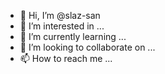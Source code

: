 - 👋 Hi, I’m @slaz-san
- 👀 I’m interested in ...
- 🌱 I’m currently learning ...
- 💞️ I’m looking to collaborate on ...
- 📫 How to reach me ...

<!---
slaz-san/slaz-san is a ✨ special ✨ repository because its `README.md` (this file) appears on your GitHub profile.
You can click the Preview link to take a look at your changes.
--tachiyomi_2021-12-20_00-19.proto.gz
